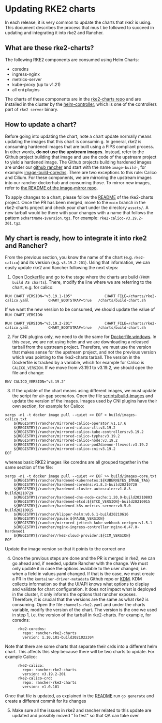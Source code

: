 # Updating RKE2 charts

In each release, it is very common to update the charts that rke2 is using. This document describes the process that mus
t be followed to succeed in updating and integrating it into rke2 and Rancher.

## What are these rke2-charts?

The following RKE2 components are consumed using Helm Charts:

- coredns
- ingress-nginx
- metrics-server
- kube-proxy (up to v1.21)
- all cni plugins

The charts of these components are in the [rke2-charts repo](https://github.com/rancher/rke2-charts/tree/main-source/packages)
and are installed in the cluster by the [helm-controller](https://github.com/k3s-io/helm-controller), which is one of
the controllers part of `rke2 server` binary.

## How to update a chart?

Before going into updating the chart, note a chart update normally means updating the images that this chart is consumin
g. In general, rke2 is consuming hardened images that are built using a FIPS compliant process. In other words, **do not
 use the upstream images**. Instead, refer to the Github project building that image and use the code of the upstream
project to yield a hardened image. The Github projects building hardened images are under our [github rancher](https://github.com/rancher/)
and start with the name `image-build-`, for example: [image-build-coredns](https://github.com/rancher/image-build-coredns).
There are two exceptions to this rule: Calico and Cilium. For these components, we are mirroring the upstream images
into our rancher dockerhub and consuming those. To mirror new images, refer to [the README of the image-mirror repo](https://github.com/rancher/image-mirror/blob/master/README.md).

To apply changes to a chart, please follow the [README](https://github.com/rancher/rke2-charts/blob/main-source/README.md)
of the rke2-charts project. Once the PR has been merged, move to the `main` branch in the rke2-charts project and check
your chart under the directory `assets/`. A new tarball would be there with your changes with a name that follows the
pattern `$chartName-$version.tgz`. For example: `rke2-calico-v3.19.2-201.tgz`.

## My chart is ready, how to integrate it into rke2 and Rancher?

From the previous section, you know the name of the chart (e.g. `rke2-calico`) and its version (e.g. `v3.19.2-201`).
Using that information, we can easily update rke2 and Rancher following the next steps:

1. Open [Dockerfile](https://github.com/rancher/rke2/blob/master/Dockerfile) and go to the stage where the charts are
build (`FROM build AS charts`). There, modify the line where we are referring to the chart, e.g. for calico:
```
RUN CHART_VERSION="v3.19.1-105"               CHART_FILE=/charts/rke2-calico.yaml         CHART_BOOTSTRAP=true   /charts/build-chart.sh
```
If we want the new version to be consumed, we should update the value of `RUN CHART_VERSION`:
```
RUN CHART_VERSION="v3.19.2-201"               CHART_FILE=/charts/rke2-calico.yaml         CHART_BOOTSTRAP=true   /charts/build-chart.sh
```

2. For CNI plugins only, we need to do the same for [Dockerfile.windows](https://github.com/rancher/rke2/blob/master/Dockerfile.windows).
In this case, we are not using helm and we are downloading a released tarball from the upstream project. Therefore, we
must use the version that makes sense for the upstream project, and not the previous version which was pointing to the
rke2-charts tarball. The version in the Dockerfile is tracked by a variable, which for example for Calico is
`CALICO_VERSION`. If we move from v3.19.1 to v3.19.2, we should open the file and change:
```
ENV CALICO_VERSION="v3.19.2"
```

3. If the update of the chart means using different images, we must update the script for air-gap scenarios. Open the
file [scripts/build-images](https://github.com/rancher/rke2/blob/master/scripts/build-images) and update the version of
the images. Images used by CNI plugins have their own section, for example for Calico:
```
xargs -n1 -t docker image pull --quiet << EOF > build/images-calico.txt
    ${REGISTRY}/rancher/mirrored-calico-operator:v1.17.6
    ${REGISTRY}/rancher/mirrored-calico-ctl:v3.19.2
    ${REGISTRY}/rancher/mirrored-calico-kube-controllers:v3.19.2
    ${REGISTRY}/rancher/mirrored-calico-typha:v3.19.2
    ${REGISTRY}/rancher/mirrored-calico-node:v3.19.2
    ${REGISTRY}/rancher/mirrored-calico-pod2daemon-flexvol:v3.19.2
    ${REGISTRY}/rancher/mirrored-calico-cni:v3.19.2
EOF
```
whereas basic RKE2 images like coredns are all grouped together in the same section of the file:
```
xargs -n1 -t docker image pull --quiet << EOF >> build/images-core.txt
    ${REGISTRY}/rancher/hardened-kubernetes:${KUBERNETES_IMAGE_TAG}
    ${REGISTRY}/rancher/hardened-coredns:v1.8.3-build20210720
    ${REGISTRY}/rancher/hardened-cluster-autoscaler:v1.8.3-build20210729
    ${REGISTRY}/rancher/hardened-dns-node-cache:1.20.0-build20210803
    ${REGISTRY}/rancher/hardened-etcd:${ETCD_VERSION}-build20210915
    ${REGISTRY}/rancher/hardened-k8s-metrics-server:v0.5.0-build20210915
    ${REGISTRY}/rancher/klipper-helm:v0.6.1-build20210616
    ${REGISTRY}/rancher/pause:${PAUSE_VERSION}
    ${REGISTRY}/rancher/mirrored-jettech-kube-webhook-certgen:v1.5.1
    ${REGISTRY}/rancher/nginx-ingress-controller:nginx-0.47.0-hardened1
    ${REGISTRY}/rancher/rke2-cloud-provider:${CCM_VERSION}
EOF
```
Update the image version so that it points to the correct one

4. Once the previous steps are done and the PR is merged in rke2, we can go ahead and, if needed, update Rancher with
the change. We must only update it in case the options available to the user changed, i.e. when a field in values.yaml
changed. If that is the case, we must create a PR in the `kontainer-driver-metadata` Github repo or [KDM](https://github.com/rancher/kontainer-driver-metadata).
KDM collects information so that the UI/API knows what options to display and validate for chart configuration.
It does not impact what is deployed in the cluster, it only informs the options that rancher exposes. Therefore, it is
crucial that the versions are the same as what rke2 is consuming. Open the file `channels-rke2.yaml` and under the
charts variable, modify the version of the chart. The version is the one we used in step 1, i.e. the version of the
tarball in rke2-charts. For example, for coredns:
```
      rke2-coredns:
        repo: rancher-rke2-charts
        version: 1.10.101-build2021022304
```

Note that there are some charts that separate their crds into a different helm chart. This affects this step because
there will be two charts to update. For example Calico:
```
      rke2-calico:
        repo: rancher-rke2-charts
        version: v3.19.2-201
      rke2-calico-crd:
        repo: rancher-rke2-charts
        version: v1.0.101
```
Once that file is updated, as explained in the [README](https://github.com/rancher/kontainer-driver-metadata/blob/dev-v2.6/README.md#run)
run `go generate` and create a different commit for its changes

5. Make sure all the issues in rke2 and rancher related to this update are updated and possibly moved "To test" so that
 QA can take over
